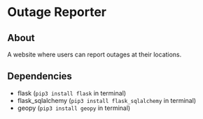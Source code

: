 # Outage Reporter
## About
A website where users can report outages at their locations.
## Dependencies
 - flask (```pip3 install flask``` in terminal)
 - flask_sqlalchemy (```pip3 install flask_sqlalchemy``` in terminal)
 - geopy (```pip3 install geopy``` in terminal)